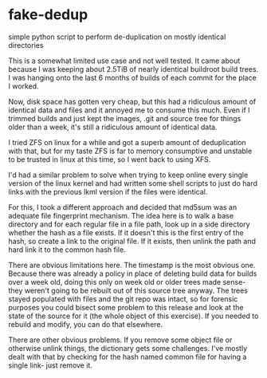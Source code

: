 # fake-dedup
simple python script to perform de-duplication on mostly identical directories

This is a somewhat limited use case and not well tested. It came about
because I was keeping about 2.5TiB of nearly identical buildroot build
trees. I was hanging onto the last 6 months of builds of each commit
for the place I worked.

Now, disk space has gotten very cheap, but this had a ridiculous amount of
identical data and files and it annoyed me to consume this much. Even if
I trimmed builds and just kept the images, .git and source tree for things
older than a week, it's still a ridiculous amount of identical data.

I tried ZFS on linux for a while and got a superb amount of deduplication
with that, but for my taste ZFS is far to memory consumptive and unstable
to be trusted in linux at this time, so I went back to using XFS.

I'd had a similar problem to solve when trying to keep online every single
version of the linux kernel and had written some shell scripts to just
do hard links with the previous lkml version if the files were identical.

For this, I took a different approach and decided that md5sum was
an adequate file fingerprint mechanism. The idea here is to walk a
base directory and for each regular file in a file path, look up in a
side directory whether the hash as a file exists. If it doesn't this
is the first entry of the hash, so create a link to the original file.
If it exists, then unlink the path and hard link it to the common hash
file.

There are obvious limitations here. The timestamp is the most obvious
one. Because there was already a policy in place of deleting build
data for builds over a week old, doing this only on week old or older
trees made sense- they weren't going to be rebuilt out of this source
tree anyway. The trees stayed populated with files and the git repo
was intact, so for forensic purposes you could bisect some problem
to this release and look at the state of the source for it (the whole
object of this exercise). If you needed to rebuild and modify, you can
do that elsewhere.

There are other obvious problems. If you remove some object file or
otherwise unlink things, the dictionary gets some challenges. I've mostly
dealt with that by checking for the hash named common file for having
a single link- just remove it.

